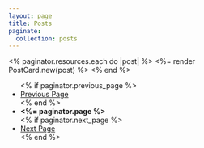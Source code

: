 ```yaml
---
layout: page
title: Posts
paginate:
  collection: posts
---
```


<div>
  <% paginator.resources.each do |post| %>
    <%= render PostCard.new(post) %>
  <% end %>

  <ul class="pagination">
    <% if paginator.previous_page %>
      <li>
        <a href="<%= paginator.previous_page_path %>">Previous Page</a>
      </li>
    <% end %>
    <li><strong><%= paginator.page %></strong></li>
    <% if paginator.next_page %>
    <li>
      <a href="<%= paginator.next_page_path %>">Next Page</a>
    </li>
    <% end %>
  </ul>
</div>


